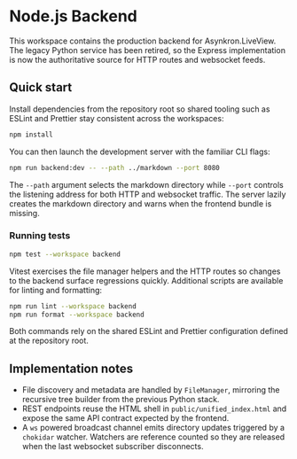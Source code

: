 # Node.js Backend

This workspace contains the production backend for Asynkron.LiveView. The legacy
Python service has been retired, so the Express implementation is now the
authoritative source for HTTP routes and websocket feeds.

## Quick start

Install dependencies from the repository root so shared tooling such as
ESLint and Prettier stay consistent across the workspaces:

```bash
npm install
```

You can then launch the development server with the familiar CLI flags:

```bash
npm run backend:dev -- --path ../markdown --port 8080
```

The `--path` argument selects the markdown directory while `--port` controls
the listening address for both HTTP and websocket traffic. The server lazily
creates the markdown directory and warns when the frontend bundle is missing.

### Running tests

```bash
npm test --workspace backend
```

Vitest exercises the file manager helpers and the HTTP routes so changes to
the backend surface regressions quickly. Additional scripts are available for
linting and formatting:

```bash
npm run lint --workspace backend
npm run format --workspace backend
```

Both commands rely on the shared ESLint and Prettier configuration defined at
the repository root.

## Implementation notes

- File discovery and metadata are handled by `FileManager`, mirroring the
  recursive tree builder from the previous Python stack.
- REST endpoints reuse the HTML shell in `public/unified_index.html` and expose
  the same API contract expected by the frontend.
- A `ws` powered broadcast channel emits directory updates triggered by a
  `chokidar` watcher. Watchers are reference counted so they are released when
  the last websocket subscriber disconnects.
